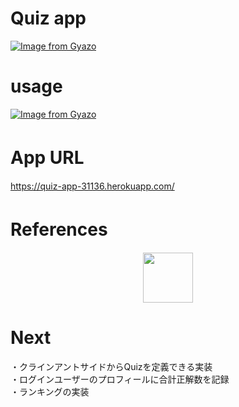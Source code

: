 # Quiz app

[![Image from Gyazo](https://i.gyazo.com/b4f88d143bc47b4c58d08f32011550d8.png)](https://gyazo.com/b4f88d143bc47b4c58d08f32011550d8)

# usage

[![Image from Gyazo](https://i.gyazo.com/ee73d0f15cc0893c4b154b99f1bcca9a.gif)](https://gyazo.com/ee73d0f15cc0893c4b154b99f1bcca9a)

# App URL　

https://quiz-app-31136.herokuapp.com/

# References　

<p align="center">
  <a href="https://getbootstrap.com/"><img src="https://getbootstrap.jp/docs/4.5/assets/img/bootstrap-stack.png" width="80px;" /></a>
</p>

# Next
・クラインアントサイドからQuizを定義できる実装　<br>
・ログインユーザーのプロフィールに合計正解数を記録　<br>
・ランキングの実装
